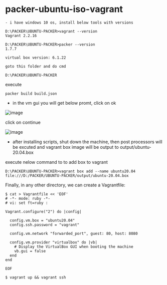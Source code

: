 # packer-ubuntu-iso-vagrant

```
- i have windows 10 os, install below tools with versions

D:\PACKER\UBUNTU-PACKER>vagrant --version
Vagrant 2.2.16

D:\PACKER\UBUNTU-PACKER>packer --version
1.7.7

virtual box version: 6.1.22
```

```
goto this folder and do cmd

D:\PACKER\UBUNTU-PACKER

```

execute
```
packer build build.json
```

- in the vm gui you will get below promt, click on ok

![image](https://github.com/vijay2181/packer-ubuntu-iso-vagrant/assets/66196388/85e2a5f1-a9e0-4823-b9ba-59544f41cb0f)

click on continue

![image](https://github.com/vijay2181/packer-ubuntu-iso-vagrant/assets/66196388/60bc3de2-79c4-4b85-a004-48dc45b790c7)


- after installing scripts, shut down the machine, then post processors will be excuted and vagrant box image will be output to output/ubuntu-20.04.box

execute nelow command to to add box to vagrant 

```
D:\PACKER\UBUNTU-PACKER>vagrant box add --name ubuntu20.04 file:///D:/PACKER/UBUNTU-PACKER/output/ubuntu-20.04.box
```

Finally, in any other directory, we can create a Vagrantfile:

```
$ cat > Vagrantfile << 'EOF'
# -*- mode: ruby -*-
# vi: set ft=ruby :

Vagrant.configure("2") do |config|

  config.vm.box = "ubuntu20.04"
  config.ssh.password = "vagrant"

  config.vm.network "forwarded_port", guest: 80, host: 8080

  config.vm.provider "virtualbox" do |vb|
    # Display the VirtualBox GUI when booting the machine
    vb.gui = false
  end
end

EOF
```

```
$ vagrant up && vagrant ssh
```
